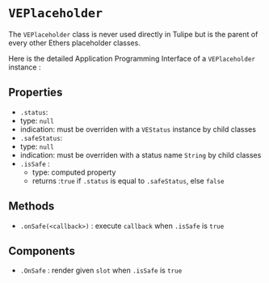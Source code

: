 # `VEPlaceholder`

The `VEPlaceholder` class is never used directly in Tulipe but is the parent of every other Ethers placeholder classes.

Here is the detailed Application Programming Interface of a `VEPlaceholder` instance :


## Properties

- `.status`:
 - type: `null`
 - indication: must be overriden with a `VEStatus` instance by child classes
- `.safeStatus`:
 - type: `null`
 - indication: must be overriden with a status name `String` by child classes
- `.isSafe` :
  - type: computed property
  - returns :`true` if `.status` is equal to `.safeStatus`, else `false`


## Methods
- `.onSafe(<callback>)` : execute `callback` when `.isSafe` is `true`

## Components
- `.OnSafe` : render given `slot` when `.isSafe` is `true`
